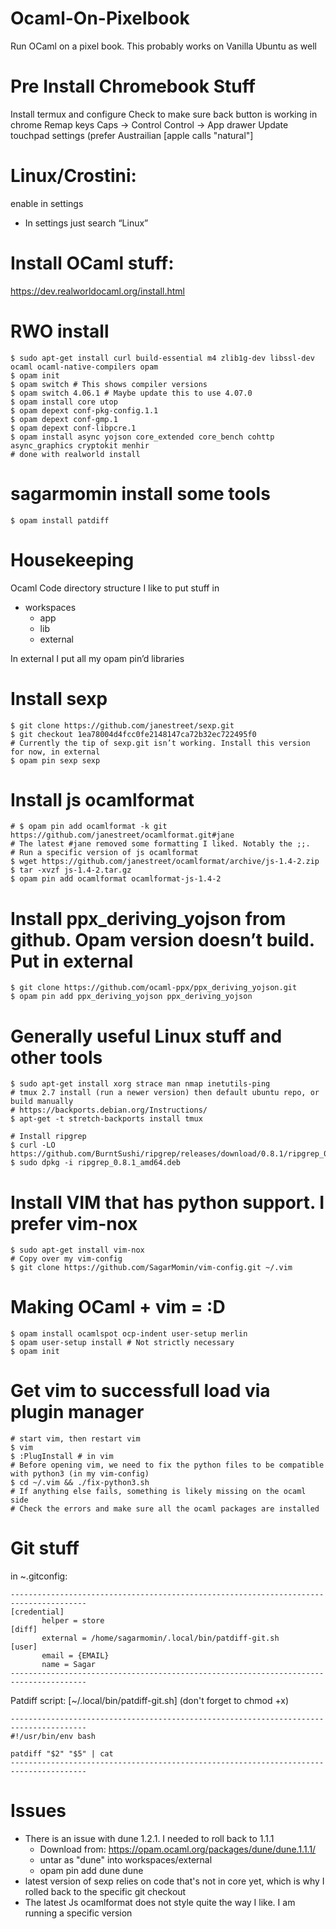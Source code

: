 # Ocaml-On-Pixelbook
Run OCaml on a pixel book. This probably works on Vanilla Ubuntu as well

# Pre Install Chromebook Stuff
Install termux and configure
Check to make sure back button is working in chrome
Remap keys 
  Caps -> Control
  Control -> App drawer
Update touchpad settings (prefer Austrailian [apple calls "natural"]

# Linux/Crostini:
enable in settings
* In settings just search “Linux”

# Install OCaml stuff:
https://dev.realworldocaml.org/install.html

# RWO install
~~~~
$ sudo apt-get install curl build-essential m4 zlib1g-dev libssl-dev ocaml ocaml-native-compilers opam
$ opam init
$ opam switch # This shows compiler versions
$ opam switch 4.06.1 # Maybe update this to use 4.07.0
$ opam install core utop
$ opam depext conf-pkg-config.1.1
$ opam depext conf-gmp.1
$ opam depext conf-libpcre.1
$ opam install async yojson core_extended core_bench cohttp async_graphics cryptokit menhir
# done with realworld install
~~~~

# sagarmomin install some tools
~~~~
$ opam install patdiff
~~~~

# Housekeeping
Ocaml Code directory structure I  like to put stuff in
* workspaces
  * app
  * lib
  * external

In external I put all my opam pin’d libraries

# Install sexp
~~~~
$ git clone https://github.com/janestreet/sexp.git
$ git checkout 1ea78004d4fcc0fe2148147ca72b32ec722495f0
# Currently the tip of sexp.git isn’t working. Install this version for now, in external
$ opam pin sexp sexp
~~~~

# Install js ocamlformat
~~~~
# $ opam pin add ocamlformat -k git https://github.com/janestreet/ocamlformat.git#jane
# The latest #jane removed some formatting I liked. Notably the ;;. 
# Run a specific version of js ocamlformat
$ wget https://github.com/janestreet/ocamlformat/archive/js-1.4-2.zip
$ tar -xvzf js-1.4-2.tar.gz
$ opam pin add ocamlformat ocamlformat-js-1.4-2
~~~~

# Install ppx_deriving_yojson from github. Opam version doesn’t build. Put in external
~~~~
$ git clone https://github.com/ocaml-ppx/ppx_deriving_yojson.git
$ opam pin add ppx_deriving_yojson ppx_deriving_yojson
~~~~

# Generally useful Linux stuff and other tools
~~~~
$ sudo apt-get install xorg strace man nmap inetutils-ping 
# tmux 2.7 install (run a newer version) then default ubuntu repo, or build manually
# https://backports.debian.org/Instructions/
$ apt-get -t stretch-backports install tmux

# Install ripgrep
$ curl -LO https://github.com/BurntSushi/ripgrep/releases/download/0.8.1/ripgrep_0.8.1_amd64.deb
$ sudo dpkg -i ripgrep_0.8.1_amd64.deb
~~~~

# Install VIM that has python support. I prefer vim-nox
~~~~
$ sudo apt-get install vim-nox
# Copy over my vim-config 
$ git clone https://github.com/SagarMomin/vim-config.git ~/.vim
~~~~

# Making OCaml + vim = :D
~~~~
$ opam install ocamlspot ocp-indent user-setup merlin
$ opam user-setup install # Not strictly necessary
$ opam init
~~~~

# Get vim to successfull load via plugin manager
~~~~
# start vim, then restart vim
$ vim
$ :PlugInstall # in vim
# Before opening vim, we need to fix the python files to be compatible with python3 (in my vim-config)
$ cd ~/.vim && ./fix-python3.sh
# If anything else fails, something is likely missing on the ocaml side
# Check the errors and make sure all the ocaml packages are installed
~~~~

# Git stuff
in ~.gitconfig:
~~~~
---------------------------------------------------------------------------------------
[credential]
       helper = store
[diff]
       external = /home/sagarmomin/.local/bin/patdiff-git.sh
[user]
       email = {EMAIL}
       name = Sagar
---------------------------------------------------------------------------------------
~~~~

Patdiff script: [~/.local/bin/patdiff-git.sh] (don't forget to chmod +x)
~~~~
---------------------------------------------------------------------------------------
#!/usr/bin/env bash

patdiff "$2" "$5" | cat
---------------------------------------------------------------------------------------
~~~~


# Issues
* There is an issue with dune 1.2.1. I needed to roll back to 1.1.1
  * Download from: https://opam.ocaml.org/packages/dune/dune.1.1.1/
  * untar as "dune" into workspaces/external
  * opam pin add dune dune
* latest version of sexp relies on code that's not in core yet, which is why I rolled back to the specific git checkout
* The latest Js ocamlformat does not style quite the way I like. I am running a specific version
